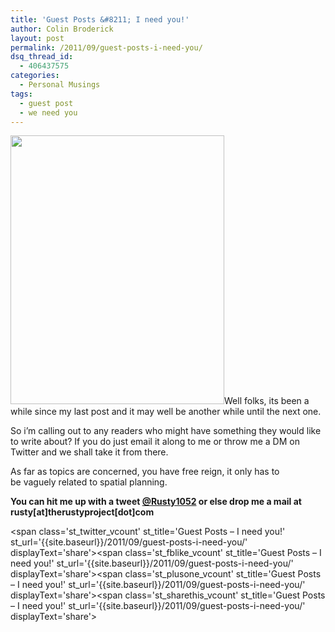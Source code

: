 ```yaml
---
title: 'Guest Posts &#8211; I need you!'
author: Colin Broderick
layout: post
permalink: /2011/09/guest-posts-i-need-you/
dsq_thread_id:
  - 406437575
categories:
  - Personal Musings
tags:
  - guest post
  - we need you
---
```

[<img class="alignleft size-large wp-image-1571" title="We Need you!" src="{{site.baseurl}}/wp-content/uploads/2011/09/dyn001_original_1219_1530_pjpeg_2617325_a13076b9cbe3d51e9b556a311c137959-815x1024.jpg" alt="" width="342" height="430" />][1]Well folks, its been a while since my last post and it may well be another while until the next one.

So i&#8217;m calling out to any readers who might have something they would like to write about? If you do just email it along to me or throw me a DM on Twitter and we shall take it from there.

As far as topics are concerned, you have free reign, it only has to be vaguely related to spatial planning.

**You can hit me up with a tweet <a title="Follow me on Twitter" href="http://twitter.com/#!/rusty1052" target="_blank">@Rusty1052</a> or else drop me a mail at rusty[at]therustyproject[dot]com**

<span class='st\_twitter\_vcount' st\_title='Guest Posts &#8211; I need you!' st\_url='{{site.baseurl}}/2011/09/guest-posts-i-need-you/' displayText='share'></span><span class='st\_fblike\_vcount' st\_title='Guest Posts &#8211; I need you!' st\_url='{{site.baseurl}}/2011/09/guest-posts-i-need-you/' displayText='share'></span><span class='st\_plusone\_vcount' st\_title='Guest Posts &#8211; I need you!' st\_url='{{site.baseurl}}/2011/09/guest-posts-i-need-you/' displayText='share'></span><span class='st\_sharethis\_vcount' st\_title='Guest Posts &#8211; I need you!' st\_url='{{site.baseurl}}/2011/09/guest-posts-i-need-you/' displayText='share'></span>

 [1]: {{site.baseurl}}/wp-content/uploads/2011/09/dyn001_original_1219_1530_pjpeg_2617325_a13076b9cbe3d51e9b556a311c137959.jpg